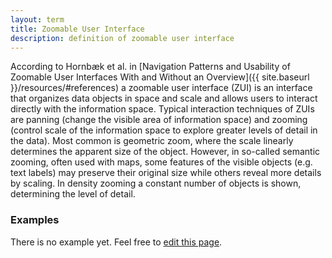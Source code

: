```yaml
---
layout: term
title: Zoomable User Interface
description: definition of zoomable user interface
---
```

According to Hornbæk et al. in [Navigation Patterns and Usability of Zoomable User Interfaces With and Without an Overview]({{ site.baseurl }}/resources/#references) a zoomable user interface (ZUI) is an interface that organizes data objects in space and scale and allows users to interact directly with the information space. Typical interaction techniques of ZUIs are panning (change the visible area of information space) and zooming (control scale of the information space to explore greater levels of detail in the data). Most common is geometric zoom, where the scale linearly determines the apparent size of the object. However, in so-called semantic zooming, often used with maps, some features of the visible objects (e.g. text labels) may preserve their original size while others reveal more details by scaling. In density zooming a constant number of objects is shown, determining the level of detail. 

### Examples
There is no example yet. Feel free to <a href="{{ site.repo }}/edit/master/{{ page.path }}" target="_blank"><i class="fa fa-edit fa-fw"></i> edit this page</a>.


